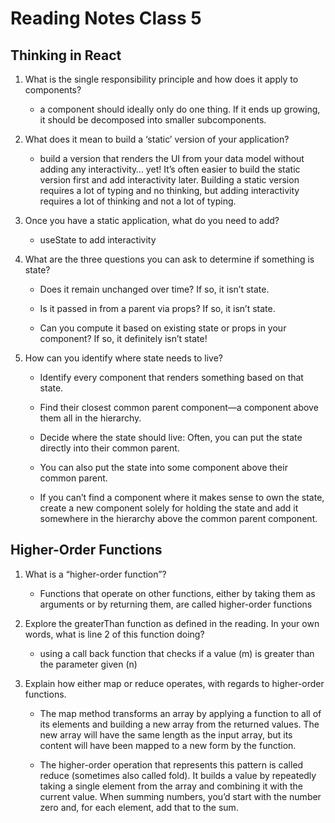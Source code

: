 # Reading Notes Class 5

## Thinking in React

1. What is the single responsibility principle and how does it apply to components?

    * a component should ideally only do one thing. If it ends up growing, it should be decomposed into smaller subcomponents.

2. What does it mean to build a ‘static’ version of your application?

    * build a version that renders the UI from your data model without adding any interactivity… yet! It’s often easier to build the static version first and add interactivity later. Building a static version requires a lot of typing and no thinking, but adding interactivity requires a lot of thinking and not a lot of typing.

3. Once you have a static application, what do you need to add?

    * useState to add interactivity

4. What are the three questions you can ask to determine if something is state?

    * Does it remain unchanged over time? If so, it isn’t state.

    * Is it passed in from a parent via props? If so, it isn’t state.

    * Can you compute it based on existing state or props in your component? If so, it definitely isn’t state!

5. How can you identify where state needs to live?

    * Identify every component that renders something based on that state.

    * Find their closest common parent component—a component above them all in the hierarchy.

    * Decide where the state should live:
    Often, you can put the state directly into their common parent.

    * You can also put the state into some component above their common parent.

    * If you can’t find a component where it makes sense to own the state, create a new component solely for holding the state and add it somewhere in the hierarchy above the common parent component.

## Higher-Order Functions

1. What is a “higher-order function”?

    * Functions that operate on other functions, either by taking them as arguments or by returning them, are called higher-order functions

2. Explore the greaterThan function as defined in the reading. In your own words, what is line 2 of this function doing?

    * using a call back function that checks if a value (m) is greater than the parameter given (n)

3. Explain how either map or reduce operates, with regards to higher-order functions.

    * The map method transforms an array by applying a function to all of its elements and building a new array from the returned values. The new array will have the same length as the input array, but its content will have been mapped to a new form by the function.

    * The higher-order operation that represents this pattern is called reduce (sometimes also called fold). It builds a value by repeatedly taking a single element from the array and combining it with the current value. When summing numbers, you’d start with the number zero and, for each element, add that to the sum.